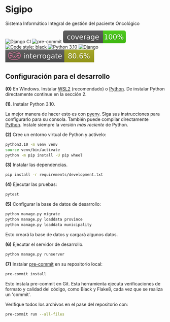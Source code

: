 # Sigipo

Sistema Informático Integral de gestión del paciente Oncológico

![Django CI](https://github.com/UHo-GPDB/sigipo/actions/workflows/django-test.yml/badge.svg) ![pre-commit](https://github.com/UHo-GPDB/sigipo/actions/workflows/pre-commit.yml/badge.svg) ![Code Coverage](./coverage.svg) [![Code style: black](https://img.shields.io/badge/code%20style-black-000000.svg)](https://github.com/psf/black) [![Python 3.10](https://img.shields.io/badge/python-3.10-brightgreen.svg)](https://www.python.org/downloads/release/python-3100/) ![Django](https://www.shields.io/badge/django-3.2-brightgreen) ![Interogate](./interrogate.svg)

## Configuración para el desarrollo

**(0)** En Windows.
Instalar [WSL2](https://docs.microsoft.com/en-us/windows/wsl/install) (recomendado) o [Python](https://www.python.org/downloads/windows/).
De instalar Python directamente continue en la sección 2.

**(1)**. Instalar Python 3.10.

La mejor manera de hacer esto es con [pyenv](https://github.com/pyenv/pyenv).
Siga sus instrucciones para configurarlo para su consola. También puede compilar directamente [Python](https://www.python.org/downloads/source/). Instale siempre la versión *más reciente* de Python.

**(2)** Cree un entorno virtual de Python y actívelo:
```sh
python3.10 -m venv venv
source venv/bin/activate
python -m pip install -U pip wheel
```

**(3)** Instalar las dependencias.

```sh
pip install -r requirements/development.txt
```

**(4)** Ejecutar las pruebas:

```sh
pytest
```

**(5)** Configurar la base de datos de desarrollo:

```sh
python manage.py migrate
python manage.py loaddata province
python manage.py loaddata municipality
```

Esto creará la base de datos y cargará algunos datos.

**(6)** Ejecutar el servidor de desarrollo.

```sh
python manage.py runserver
```

**(7)** Instalar [pre-commit](https://pre-commit.com/) en su repositorio local:

```sh
pre-commit install
```

Esto instala pre-commit en Git. Esta herramienta ejecuta verificaciones de formato y calidad del código, como Black y Flake8, cada vez que se realiza un 'commit'.

Verifique todos los archivos en el pase del repositorio con:

```sh
pre-commit run --all-files
```
